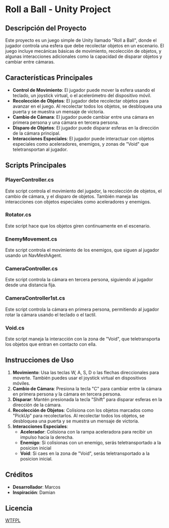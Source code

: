 # Roll a Ball - Unity Project

## Descripción del Proyecto

Este proyecto es un juego simple de Unity llamado "Roll a Ball", donde el jugador controla una esfera que debe recolectar objetos en un escenario. El juego incluye mecánicas básicas de movimiento, recolección de objetos, y algunas interacciones adicionales como la capacidad de disparar objetos y cambiar entre cámaras.

## Características Principales

- **Control de Movimiento**: El jugador puede mover la esfera usando el teclado, un joystick virtual, o el acelerómetro del dispositivo móvil.
- **Recolección de Objetos**: El jugador debe recolectar objetos para avanzar en el juego. Al recolectar todos los objetos, se desbloquea una puerta y se muestra un mensaje de victoria.
- **Cambio de Cámara**: El jugador puede cambiar entre una cámara en primera persona y una cámara en tercera persona.
- **Disparo de Objetos**: El jugador puede disparar esferas en la dirección de la cámara principal.
- **Interacciones Especiales**: El jugador puede interactuar con objetos especiales como aceleradores, enemigos, y zonas de "Void" que teletransportan al jugador.

## Scripts Principales

### PlayerController.cs

Este script controla el movimiento del jugador, la recolección de objetos, el cambio de cámara, y el disparo de objetos. También maneja las interacciones con objetos especiales como aceleradores y enemigos.

### Rotator.cs

Este script hace que los objetos giren continuamente en el escenario.

### EnemyMovement.cs

Este script controla el movimiento de los enemigos, que siguen al jugador usando un NavMeshAgent.

### CameraController.cs

Este script controla la cámara en tercera persona, siguiendo al jugador desde una distancia fija.

### CameraController1st.cs

Este script controla la cámara en primera persona, permitiendo al jugador rotar la cámara usando el teclado o el tactil.

### Void.cs

Este script maneja la interacción con la zona de "Void", que teletransporta los objetos que entran en contacto con ella.

## Instrucciones de Uso

1. **Movimiento**: Usa las teclas W, A, S, D o las flechas direccionales para moverte. También puedes usar el joystick virtual en dispositivos móviles.
2. **Cambio de Cámara**: Presiona la tecla "C" para cambiar entre la cámara en primera persona y la cámara en tercera persona.
3. **Disparar**: Mantén presionada la tecla "Shift" para disparar esferas en la dirección de la cámara.
4. **Recolección de Objetos**: Colisiona con los objetos marcados como "PickUp" para recolectarlos. Al recolectar todos los objetos, se desbloquea una puerta y se muestra un mensaje de victoria.
5. **Interacciones Especiales**:
   - **Acelerador**: Colisiona con la rampa aceleradora para recibir un impulso hacia la derecha.
   - **Enemigo**: Si colisionas con un enemigo, serás teletransportado a la posicion inicial
   - **Void**: Si caes en la zona de "Void", serás teletransportado a la posicion inicial.

## Créditos

- **Desarrollador**: Marcos
- **Inspiración**: Damian

## Licencia

[WTFPL](LICENSE)